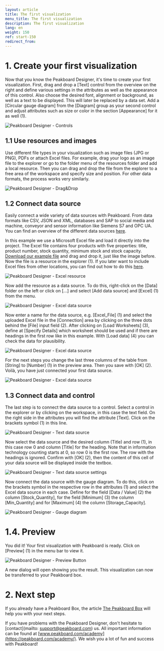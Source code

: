 ```yaml
---
layout: article
title: The first visualization  
menu_title: The first visualization  
description: The first visualization  
lang: en
weight: 150
ref: start-150
redirect_from:
---
```


# 1. Create your first visualization

Now that you know the Peakboard Designer, it's time to create your first visualization. 
First, drag and drop a [Text] control from the overview on the right and define various settings in the attributes as well as the appearance of this control.
Also choose the desired font, alignment or background, as well as a text to be displayed. This will later be replaced by a data set.
Add a [Circular gauge diagram] from the [Diagram] group as your second control and adjust attributes such as size or color in the section [Appearance] for it as well (1).

![Peakboard Designer - Controls](/assets/images/get_started/Visualization_controls_en.png)

## 1.1 Use resources and images

Use different file types in your visualization such as image files (JPG or PNG), PDFs or attach Excel files.
For example, drag your logo as an image file to the explorer or go to the folder menu of the resources folder and add a local resource.
Then you can drag and drop the file from the explorer to a free area of the workspace and specify size and position.
For other data formats, the process works very similarly.

![Peakboard Designer - Drag&Drop](/assets/images/get_started/Visualization_resources_en.gif)

## 1.2 Connect data source

Easily connect a wide variety of data sources with Peakboard.
From data formats like CSV, JSON and XML, databases and SAP to social media and machine, conveyor and sensor information like Siemens S7 and OPC UA.
You can find an overview of the different data sources [here](https://peakboard.com/en/interfaces/?utm_source=HelpCenter&utm_medium=Link&utm_campaign=GetStarted_Article).

In this example we use a Microsoft Excel file and load it directly into the project. 
The Excel file contains four products with five properties: title, product number, stock quantity, minimum stock and stock capacity.
[Download our example file](/assets/files/examples/Peakboard_Example_Date.xlsx) and drag and drop it, just like the image before.
Now the file is a resource in the explorer (1). If you later want to include Excel files from other locations, you can find out how to do this [here](/data_sources/Excel/en-excel.html).

![Peakboard Designer - Excel resource](/assets/images/get_started/Visualization_excel-01_en.png)

Now add the resource as a data source.
To do this, right-click on the [Data] folder on the left or click on [...] and select [Add data source] and [Excel] (1) from the menu.

![Peakboard Designer - Excel data source](/assets/images/get_started/Visualization_excel-02_en.png)


Now enter a name for the data source, e.g. [Excel_File] (1) and select the uploaded Excel file in the [Connection] area by clicking on the three dots behind the [File] input field (2). 
After clicking on [Load Worksheets] (3), define at [Specify Details] which worksheet should be used and if there are headings in the first row like in this example.
With [Load data] (4) you can check the data for plausibility. 

![Peakboard Designer - Excel data source](/assets/images/get_started/Visualization_excel-03_en.png)

For the next steps you change the last three columns of the table from [String] to [Number] (1) in the preview area. Then you save with [OK] (2).
Voilà, you have just connected your first data source.

![Peakboard Designer - Excel data source](/assets/images/get_started/Visualization_excel-04_en.png)

## 1.3 Connect data and control

The last step is to connect the data source to a control.
Select a control in the explorer or by clicking on the workspace, in this case the text field.
On the right side in the attributes you will find the attribute [Text].
Click on the brackets symbol (1) in this line.

![Peakboard Designer - Text data source](/assets/images/get_started/Visualization_excel-05_en.png)

Now select the data source and the desired column (Title) and row (1), in this case row 0 and column [Title] for the heading.
Note that in information technology counting starts at 0, so row 0 is the first row. 
The row with the headings is ignored.
Confirm with [OK] (2), then the content of this cell of your data source will be displayed inside the textbox.

![Peakboard Designer - Text data source settings](/assets/images/get_started/Visualization_excel-06_en.png)

Now connect the data source with the gauge diagram.
To do this, click on the brackets symbol in the respective row in the attributes (1) and select the Excel data source in each case.
Define for the field [Data / Value] (2) the column [Stock_Quantity], for the field [Minimum] (3) the column [Min_Quantity] and for [Maximum] (4) the column [Storage_Capacity].

![Peakboard Designer - Gauge diagram](/assets/images/get_started/Visualization_excel-07_en.png)

# 1.4. Preview

You did it!
Your first visualization with Peakboard is ready.
Click on [Preview] (1) in the menu bar to view it.

![Peakboard Designer - Preview Button](/assets/images/get_started/Visualization_excel-08_en.png)

A new dialog will open showing you the result. This visualization can now be transferred to your Peakboard box.

# 2. Next step

If you already have a Peakboard Box, the article [The Peakboard Box](https://help.peakboard.com/get_started/de-peakboard-box.html) will help you with your next steps.

If you have problems with the Peakboard Designer, don't hesitate to [contact](mailto: support@peakboard.com) us.
All important information can be found at [www.peakboard.com/academy](https://peakboard.com/academy/). 
We wish you a lot of fun and success with Peakboard!